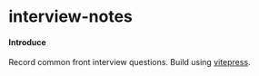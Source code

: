 # interview-notes

####  Introduce
Record common front interview questions. Build using [vitepress](https://vitepress.dev/).




